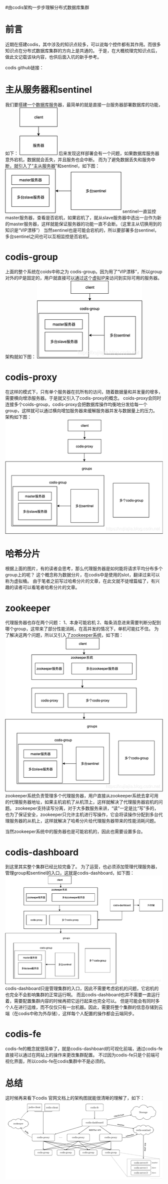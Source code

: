 #由codis架构一步步理解分布式数据库集群
# 前言

近期在搭建codis，其中涉及的知识点较多，可以说每个控件都有其作用。而很多知识点在分布式数据库集群的方向上是共通的。 于是，在大概梳理完知识点后，做此文记载该块内容，也供后面入坑的新手参考。

>  
 codis github链接： 


# 主从服务器和sentinel

我们要搭建一个数据库服务器，最简单的就是直接一台服务器部署数据库的功能，如下： <img src="https://raw.githubusercontent.com/Double2hao/xujiajia_blog/main/img/80.png" alt="在这里插入图片描述"> 后来发现这样部署会有一个问题，如果数据库服务器意外宕机，数据就会丢失，并且服务也会中断。 而为了避免数据丢失和服务中断，就引入了“主从服务器”和sentinel，如下图： <img src="https://raw.githubusercontent.com/Double2hao/xujiajia_blog/main/img/81.png" alt="在这里插入图片描述"> sentinel一直监控master服务器，查看是否宕机，如果宕机了，就从slave服务器中选出一台作为新的master服务器，这样就能保证服务器的功能一直不会断。（这里主从切换用到的知识是“VIP漂移”） 当然sentinel也是可能会宕机的，所以要部署多台sentinel，多台sentinel之间也可以互相监控是否宕机。

# codis-group

上面的整个系统在coids中称之为 codis-group。因为用了“VIP漂移”，所以group对外的IP是固定的，用户就直接可以通过这个虚拟IP来访问到实际可用的服务器。 架构就如下图： <img src="https://raw.githubusercontent.com/Double2hao/xujiajia_blog/main/img/82.png" alt="在这里插入图片描述">

# codis-proxy

在这样的模式下，只有单个服务器在抗所有的访问，随着数据量和并发量的增多，需要横向增添服务器。于是就又引入了codis-proxy的概念。 coids-proxy会同时连接多个coids-group，codis-proxy会把数据库操作均衡地分发给每一个group，这样就可以通过横向增加服务器来缓解服务器并发与数据量上的压力。 架构如下图： <img src="https://raw.githubusercontent.com/Double2hao/xujiajia_blog/main/img/83.png" alt="在这里插入图片描述">

# 哈希分片

根据上面的图片，有的读者会思考，那么代理服务器是如何能将请求平均分布多个group上的呢？ 这个概念称为数据分片，在codis中是使用的slot，翻译过来可以称为虚拟桶。 由于笔者之前写过哈希分片的文章，在此文就不徒增篇幅了，有兴趣的读者可以看笔者哈希分片的文章。

>  
  


# zookeeper

代理服务器也存在两个问题： 1、本身可能宕机 2、每条消息进来需要判断分配到哪个group，这带来了部分性能消耗，在高并发的情况下，单机可能扛不住。 为了解决这两个问题，所以又引入了zookeeper系统，如下图： <img src="https://raw.githubusercontent.com/Double2hao/xujiajia_blog/main/img/84.png" alt="在这里插入图片描述"> zookeeper系统负责管理多个代理服务器，用户直接从zookeeper系统去拿可用的代理服务器地址，如果主机宕机了从机顶上，这样就解决了代理服务器宕机的问题。 zookeeper支持读写分离，对于大多数服务来讲，“读”一定是比“写”多的，也为了保证安全，zookeeper只允许主机进行写操作，它会将读操作分配到多台代理服务器的从机上，这样就解决了哈希分片给代理服务器带来的性能消耗问题。

当然zookeeper系统中的服务器也是可能宕机的，因此也需要设置多台。

# codis-dashboard

到这里其实整个集群已经比较完备了。 为了运营，也必须添加管理代理服务器，管理group和sentinel的入口，这就是codis-dashboard，如下图： <img src="https://raw.githubusercontent.com/Double2hao/xujiajia_blog/main/img/85.png" alt="在这里插入图片描述"> codis-dashboard只是管理集群的入口，因此不需要考虑宕机的问题，它宕机的也完全不会影响集群的正常运行啊。 而且codis-dashboard也并不需要一直运行着，需要配置集群内容的时候再把它运行起来也完全可以。 但是可能会有同时多个人在进行运维，而不仅仅只有一台机器。因此，需要将整个集群的信息存储到云端（在codis中称为外存储），这样每个人配置的操作都会云端同步。

# codis-fe

codis-fe的概念就很简单了，就是codis-dashboard的可视化前端，通过codis-fe直接可以通过在网站上的操作来更改集群配置。 不过因为codis-fe只是个前端可视化界面，所以codis-fe在codis集群中不是必须的。

# 总结

这时候再来看下codis 官网文档上的架构图就能很清晰的理解了，如下： <img src="https://raw.githubusercontent.com/Double2hao/xujiajia_blog/main/img/86.png" alt="在这里插入图片描述">